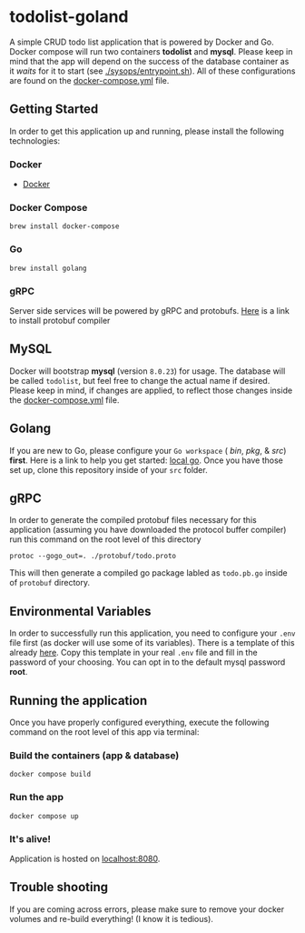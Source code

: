 # todolist-goland
A simple CRUD todo list application that is powered by Docker and Go. Docker compose will run two containers **todolist** and **mysql**. Please keep in mind that the app will depend on the success of the database container as it *waits* for it to start (see [./sysops/entrypoint.sh](https://github.com/marcoantonio224/todolist-goland/blob/main/sysops/entrypoint.sh)). All of these configurations are found on the [docker-compose.yml](https://github.com/marcoantonio224/todolist-goland/blob/main/docker-compose.yml) file.
## Getting Started
In order to get this application up and running, please install the following technologies:
  ### Docker
  - [Docker](https://docs.docker.com/get-docker/)
  ### Docker Compose
    brew install docker-compose

  ### Go
    brew install golang

  ### gRPC
  Server side services will be powered by gRPC and protobufs.
    [Here](https://grpc.io/docs/protoc-installation/) is a link to install protobuf compiler


## MySQL
  Docker will bootstrap **mysql** (version `8.0.23`) for usage. The database will be called `todolist`, but feel free to change the actual name if desired. Please keep in mind, if changes are applied, to reflect those changes inside the [docker-compose.yml](https://github.com/marcoantonio224/todolist-goland/blob/main/docker-compose.yml) file.

## Golang
  If you are new to Go, please configure your `Go workspace` ( *bin*, *pkg*, & *src*) **first**. Here is a link to help you get started: [local go](https://www.digitalocean.com/community/tutorials/how-to-install-go-and-set-up-a-local-programming-environment-on-ubuntu-18-04). Once you have those set up, clone this repository inside of your `src` folder.

## gRPC
In order to generate the compiled protobuf files necessary for this application (assuming you have downloaded the protocol buffer compiler) run this command on the root level of this directory

    protoc --gogo_out=. ./protobuf/todo.proto
This will then generate a compiled go package labled as `todo.pb.go` inside of `protobuf` directory.

## Environmental Variables
  In order to successfully run this application, you need to configure your `.env` file first (as docker will use some of its variables). There is a template of this already [here](https://github.com/marcoantonio224/todolist-goland/blob/main/.env.template). Copy this template in your real `.env` file and fill in the password of your choosing. You can opt in to the default mysql password **root**.

## Running the application
  Once you have properly configured everything, execute the following command on the root level of this app via terminal:
  ### Build the containers (app & database)
    docker compose build

  ### Run the app
    docker compose up

  ### It's alive!
  Application is hosted on [localhost:8080](http://localhost:8080/).

  ## Trouble shooting
  If you are coming across errors, please make sure to remove your docker volumes and re-build everything! (I know it is tedious).
